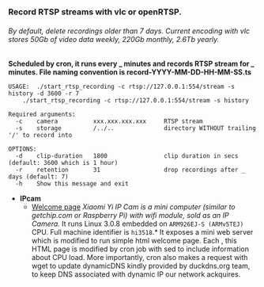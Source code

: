 ### Record RTSP streams with vlc or openRTSP.
###### By default, delete recordings older than 7 days. Current encoding with vlc stores 50Gb of video data weekly, 220Gb monthly, 2.6Tb yearly.

**Scheduled by cron, it runs every _ minutes and records RTSP stream for _ minutes. 
File naming convention is record-YYYY-MM-DD-HH-MM-SS.ts**

````
USAGE: 	./start_rtsp_recording -c rtsp://127.0.0.1:554/stream -s history -d 3600 -r 7
	./start_rtsp_recording -c rtsp://127.0.0.1:554/stream -s history

Required arguments: 
  -c 	camera			xxx.xxx.xxx.xxx		RTSP stream
  -s 	storage			/../..				directory WITHOUT trailing '/' to record into

OPTIONS:
  -d 	clip-duration	1800				clip duration in secs (default: 3600 which is 1 hour)
  -r	retention		31					drop recordings after _ days (default: 7)
  -h	Show this message and exit
````

- **IPcam**
  * [Welcome page](http://htmlpreview.github.io/?https://github.com/Kartoshka548/utils/blob/master/rtsp2file/lib/camera/home/web/index.html)
    *Xiaomi Yi IP Cam is a mini computer (similar to getchip.com or Raspberry Pi) with wifi module, sold as an IP Camera.* 
	It runs Linux 3.0.8 embedded on ````ARM926EJ-S (ARMv5TEJ)```` CPU. Full machine identifier is `hi3518`.* It exposes a mini web server which is modified to run simple html welcome page. Each <interval>, this HTML page is modified by cron job with sed to include information about CPU load. More importantly, cron also makes a request with wget to update dynamicDNS kindly provided by duckdns.org team, to keep DNS associated with dynamic IP our network ackquires.
